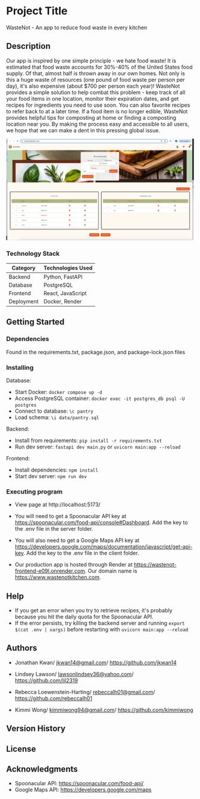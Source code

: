# Project Title

WasteNot - An app to reduce food waste in every kitchen

## Description

Our app is inspired by one simple principle - we hate food waste! It is estimated that food waste accounts for 30%-40% of the United States food supply. Of that, almost half is thrown away in our own homes. Not only is this a huge waste of resources (one pound of food waste per person per day), it's also expensive (about $700 per person each year)! WasteNot provides a simple solution to help combat this problem - keep track of all your food items in one location, monitor their expiration dates, and get recipes for ingredients you need to use soon. You can also favorite recipes to refer back to at a later time. If a food item is no longer edible, WasteNot provides helpful tips for composting at home or finding a composting location near you. By making the process easy and accessible to all users, we hope that we can make a dent in this pressing global issue.

![Our app](server/data/Screenshot.png)

### Technology Stack

| Category   | Technologies Used |
| ---------- | ----------------- |
| Backend    | Python, FastAPI   |
| Database   | PostgreSQL        |
| Frontend   | React, JavaScript |
| Deployment | Docker, Render    |

## Getting Started

### Dependencies

Found in the requirements.txt, package.json, and package-lock.json files

### Installing

Database:

- Start Docker: `docker compose up -d`
- Access PostgreSQL container: `docker exec -it postgres_db psql -U postgres`
- Connect to database: `\c pantry`
- Load schema: `\i data/pantry.sql`

Backend:

- Install from requirements: `pip install -r requirements.txt`
- Run dev server: `fastapi dev main.py` or `uvicorn main:app --reload`

Frontend:

- Install dependencies: `npm install`
- Start dev server: `npm run dev`

### Executing program

- View page at http://localhost:5173/

- You will need to get a Spoonacular API key at https://spoonacular.com/food-api/console#Dashboard. Add the key to the .env file in the server folder.

- You will also need to get a Google Maps API key at https://developers.google.com/maps/documentation/javascript/get-api-key. Add the key to the .env file in the client folder.

- Our production app is hosted through Render at https://wastenot-frontend-e09l.onrender.com. Our domain name is https://www.wastenotkitchen.com.

## Help

- If you get an error when you try to retrieve recipes, it's probably because you hit the daily quota for the Spoonacular API.
- If the error persists, try killing the backend server and running `export $(cat .env | xargs)` before restarting with `uvicorn main:app --reload`

## Authors

- Jonathan Kwan/
  jkwan14@gmail.com/
  https://github.com/jkwan14

- Lindsey Lawson/
  lawsonlindsey36@yahoo.com/
  https://github.com/lil2319

- Rebecca Loewenstein-Harting/
  rebeccalh01@gmail.com/
  https://github.com/rebeccalh01

- Kimmi Wong/
  kimmiwong94@gmail.com/
  https://github.com/kimmiwong

## Version History

## License

## Acknowledgments

- Spoonacular API: https://spoonacular.com/food-api/
- Google Maps API: https://developers.google.com/maps
